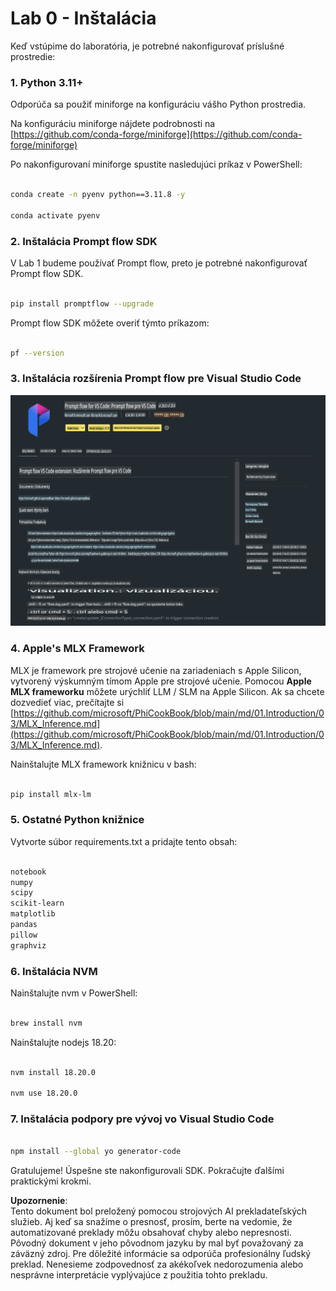 # **Lab 0 - Inštalácia**

Keď vstúpime do laboratória, je potrebné nakonfigurovať príslušné prostredie:

### **1. Python 3.11+**

Odporúča sa použiť miniforge na konfiguráciu vášho Python prostredia.

Na konfiguráciu miniforge nájdete podrobnosti na [https://github.com/conda-forge/miniforge](https://github.com/conda-forge/miniforge)

Po nakonfigurovaní miniforge spustite nasledujúci príkaz v PowerShell:

```bash

conda create -n pyenv python==3.11.8 -y

conda activate pyenv

```

### **2. Inštalácia Prompt flow SDK**

V Lab 1 budeme používať Prompt flow, preto je potrebné nakonfigurovať Prompt flow SDK.

```bash

pip install promptflow --upgrade

```

Prompt flow SDK môžete overiť týmto príkazom:

```bash

pf --version

```

### **3. Inštalácia rozšírenia Prompt flow pre Visual Studio Code**

![pf](../../../../../../../../../translated_images/pf_ext.fa065f22e1ee3e67157662d8be5241f346ddd83744045e3406d92b570e8d8b36.sk.png)

### **4. Apple's MLX Framework**

MLX je framework pre strojové učenie na zariadeniach s Apple Silicon, vytvorený výskumným tímom Apple pre strojové učenie. Pomocou **Apple MLX frameworku** môžete urýchliť LLM / SLM na Apple Silicon. Ak sa chcete dozvedieť viac, prečítajte si [https://github.com/microsoft/PhiCookBook/blob/main/md/01.Introduction/03/MLX_Inference.md](https://github.com/microsoft/PhiCookBook/blob/main/md/01.Introduction/03/MLX_Inference.md).

Nainštalujte MLX framework knižnicu v bash:

```bash

pip install mlx-lm

```

### **5. Ostatné Python knižnice**

Vytvorte súbor requirements.txt a pridajte tento obsah:

```txt

notebook
numpy 
scipy 
scikit-learn 
matplotlib 
pandas 
pillow 
graphviz

```

### **6. Inštalácia NVM**

Nainštalujte nvm v PowerShell:

```bash

brew install nvm

```

Nainštalujte nodejs 18.20:

```bash

nvm install 18.20.0

nvm use 18.20.0

```

### **7. Inštalácia podpory pre vývoj vo Visual Studio Code**

```bash

npm install --global yo generator-code

```

Gratulujeme! Úspešne ste nakonfigurovali SDK. Pokračujte ďalšími praktickými krokmi.

**Upozornenie**:  
Tento dokument bol preložený pomocou strojových AI prekladateľských služieb. Aj keď sa snažíme o presnosť, prosím, berte na vedomie, že automatizované preklady môžu obsahovať chyby alebo nepresnosti. Pôvodný dokument v jeho pôvodnom jazyku by mal byť považovaný za záväzný zdroj. Pre dôležité informácie sa odporúča profesionálny ľudský preklad. Nenesieme zodpovednosť za akékoľvek nedorozumenia alebo nesprávne interpretácie vyplývajúce z použitia tohto prekladu.